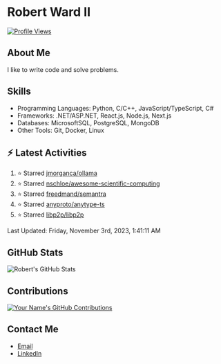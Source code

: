 
# Robert Ward II

[![Profile Views](https://komarev.com/ghpvc/?username=Robert-W-Ward)](https://github.com/Robert-W-Ward)

## About Me
I like to write code and solve problems.

## Skills
- Programming Languages: Python, C/C++, JavaScript/TypeScript, C#
- Frameworks: .NET/ASP.NET, React.js, Node.js, Next.js
- Databases: MicrosoftSQL, PostgreSQL, MongoDB
- Other Tools: Git, Docker, Linux

## :zap: Latest Activities
<!--RECENT_ACTIVITY:start-->
1. ⭐ Starred [jmorganca/ollama](https://github.com/jmorganca/ollama)
2. ⭐ Starred [nschloe/awesome-scientific-computing](https://github.com/nschloe/awesome-scientific-computing)
3. ⭐ Starred [freedmand/semantra](https://github.com/freedmand/semantra)
4. ⭐ Starred [anyproto/anytype-ts](https://github.com/anyproto/anytype-ts)
5. ⭐ Starred [libp2p/libp2p](https://github.com/libp2p/libp2p)
<!--RECENT_ACTIVITY:end-->

<!--RECENT_ACTIVITY:last_update-->
Last Updated: Friday, November 3rd, 2023, 1:41:11 AM
<!--RECENT_ACTIVITY:last_update_end-->

<!--END_SECTIN:activity-->
## GitHub Stats
![Robert's GitHub Stats](https://github-readme-stats.vercel.app/api?username=Robert-W-Ward&show_icons=true&theme=radical)

## Contributions
[![Your Name's GitHub Contributions](https://github-readme-streak-stats.herokuapp.com/?user=Robert-W-Ward&theme=radical)](https://github.com/your-username)

## Contact Me
- [Email](mailto:robertwesleyward2019@gmail.com)
- [LinkedIn](https://linkedin.com/in/https://www.linkedin.com/in/robert-ward-ii/)
